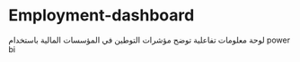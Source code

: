 # Employment-dashboard
لوحة معلومات تفاعلية توضح مؤشرات التوطين في المؤسسات المالية باستخدام power bi
